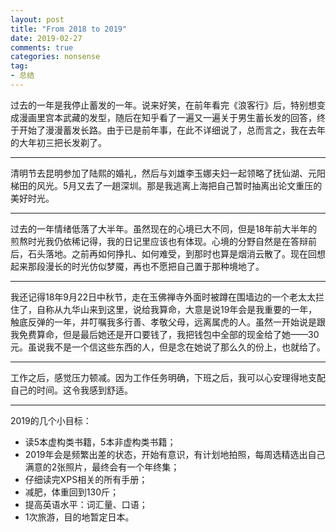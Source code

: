 ```yaml
---
layout: post
title: "From 2018 to 2019"
date: 2019-02-27
comments: true
categories: nonsense
tag: 
- 总结
---
```


过去的一年是我停止蓄发的一年。说来好笑，在前年看完《浪客行》后，特别想变成漫画里宫本武藏的发型，随后在知乎看了一遍又一遍关于男生蓄长发的回答，终于开始了漫漫蓄发长路。由于已是前年事，在此不详细说了，总而言之，我在去年的大年初三把长发剃了。

---

清明节去昆明参加了陆熙的婚礼，然后与刘雄李玉娜夫妇一起领略了抚仙湖、元阳梯田的风光。5月又去了一趟深圳。那是我逃离上海把自己暂时抽离出论文重压的美好时光。

---

过去的一年情绪低落了大半年。虽然现在的心境已大不同，但是18年前大半年的煎熬时光我仍依稀记得，我的日记里应该也有体现。心境的分野自然是在答辩前后，石头落地。之前再如何挣扎、如何难受，到那时也算是烟消云散了。现在回想起来那段漫长的时光仿似梦魇，再也不愿把自己置于那种境地了。

---

我还记得18年9月22日中秋节，走在玉佛禅寺外面时被蹲在围墙边的一个老太太拦住了，自称从九华山来到这里，说给我算命，大意是说19年会是我重要的一年，触底反弹的一年，并叮嘱我多行善、孝敬父母，远离属虎的人。虽然一开始说是跟我免费算命，但是最后她还是开口要钱了，我把钱包中全部的现金给了她——30元。虽说我不是一个信这些东西的人，但是念在她说了那么久的份上，也就给了。

---

工作之后，感觉压力顿减。因为工作任务明确，下班之后，我可以心安理得地支配自己的时间。这令我感到舒适。

---

2019的几个小目标：

- 读5本虚构类书籍，5本非虚构类书籍；
- 2019年会是频繁出差的状态，开始有意识，有计划地拍照，每周选精选出自己满意的2张照片，最终会有一个年终集；
- 仔细读完XPS相关的所有手册；
- 减肥，体重回到130斤；
- 提高英语水平：词汇量、口语；
- 1次旅游，目的地暂定日本。

